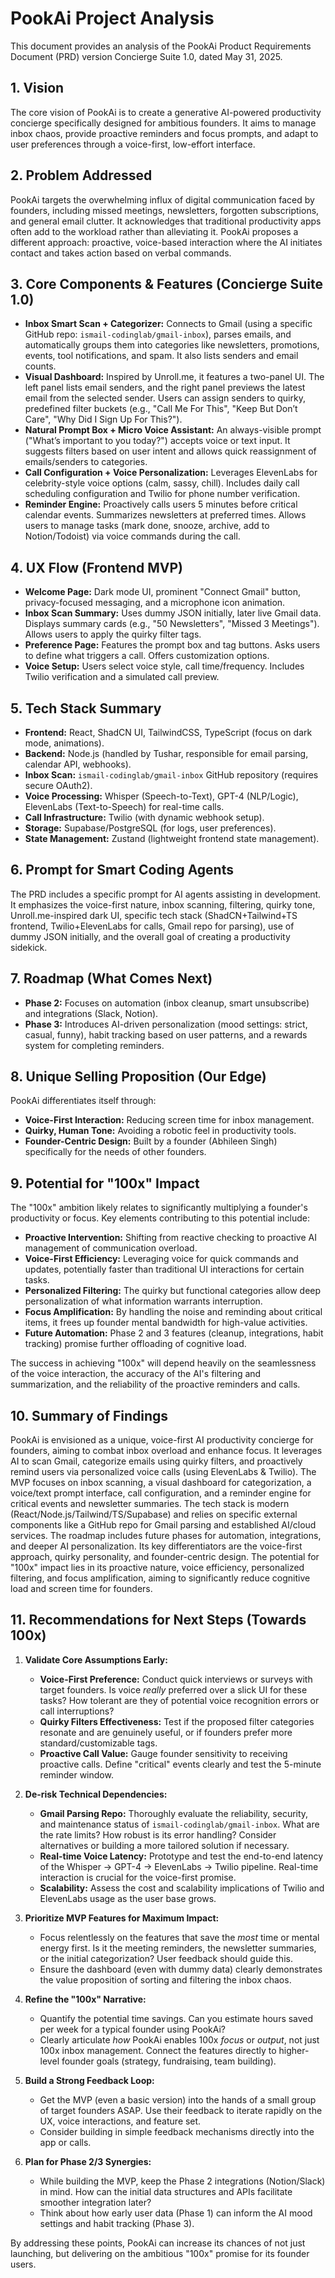 # PookAi Project Analysis

This document provides an analysis of the PookAi Product Requirements Document (PRD) version Concierge Suite 1.0, dated May 31, 2025.

## 1. Vision

The core vision of PookAi is to create a generative AI-powered productivity concierge specifically designed for ambitious founders. It aims to manage inbox chaos, provide proactive reminders and focus prompts, and adapt to user preferences through a voice-first, low-effort interface.

## 2. Problem Addressed

PookAi targets the overwhelming influx of digital communication faced by founders, including missed meetings, newsletters, forgotten subscriptions, and general email clutter. It acknowledges that traditional productivity apps often add to the workload rather than alleviating it. PookAi proposes a different approach: proactive, voice-based interaction where the AI initiates contact and takes action based on verbal commands.

## 3. Core Components & Features (Concierge Suite 1.0)

*   **Inbox Smart Scan + Categorizer:** Connects to Gmail (using a specific GitHub repo: `ismail-codinglab/gmail-inbox`), parses emails, and automatically groups them into categories like newsletters, promotions, events, tool notifications, and spam. It also lists senders and email counts.
*   **Visual Dashboard:** Inspired by Unroll.me, it features a two-panel UI. The left panel lists email senders, and the right panel previews the latest email from the selected sender. Users can assign senders to quirky, predefined filter buckets (e.g., "Call Me For This", "Keep But Don’t Care", "Why Did I Sign Up For This?").
*   **Natural Prompt Box + Micro Voice Assistant:** An always-visible prompt ("What’s important to you today?") accepts voice or text input. It suggests filters based on user intent and allows quick reassignment of emails/senders to categories.
*   **Call Configuration + Voice Personalization:** Leverages ElevenLabs for celebrity-style voice options (calm, sassy, chill). Includes daily call scheduling configuration and Twilio for phone number verification.
*   **Reminder Engine:** Proactively calls users 5 minutes before critical calendar events. Summarizes newsletters at preferred times. Allows users to manage tasks (mark done, snooze, archive, add to Notion/Todoist) via voice commands during the call.

## 4. UX Flow (Frontend MVP)

*   **Welcome Page:** Dark mode UI, prominent "Connect Gmail" button, privacy-focused messaging, and a microphone icon animation.
*   **Inbox Scan Summary:** Uses dummy JSON initially, later live Gmail data. Displays summary cards (e.g., "50 Newsletters", "Missed 3 Meetings"). Allows users to apply the quirky filter tags.
*   **Preference Page:** Features the prompt box and tag buttons. Asks users to define what triggers a call. Offers customization options.
*   **Voice Setup:** Users select voice style, call time/frequency. Includes Twilio verification and a simulated call preview.

## 5. Tech Stack Summary

*   **Frontend:** React, ShadCN UI, TailwindCSS, TypeScript (focus on dark mode, animations).
*   **Backend:** Node.js (handled by Tushar, responsible for email parsing, calendar API, webhooks).
*   **Inbox Scan:** `ismail-codinglab/gmail-inbox` GitHub repository (requires secure OAuth2).
*   **Voice Processing:** Whisper (Speech-to-Text), GPT-4 (NLP/Logic), ElevenLabs (Text-to-Speech) for real-time calls.
*   **Call Infrastructure:** Twilio (with dynamic webhook setup).
*   **Storage:** Supabase/PostgreSQL (for logs, user preferences).
*   **State Management:** Zustand (lightweight frontend state management).

## 6. Prompt for Smart Coding Agents

The PRD includes a specific prompt for AI agents assisting in development. It emphasizes the voice-first nature, inbox scanning, filtering, quirky tone, Unroll.me-inspired dark UI, specific tech stack (ShadCN+Tailwind+TS frontend, Twilio+ElevenLabs for calls, Gmail repo for parsing), use of dummy JSON initially, and the overall goal of creating a productivity sidekick.

## 7. Roadmap (What Comes Next)

*   **Phase 2:** Focuses on automation (inbox cleanup, smart unsubscribe) and integrations (Slack, Notion).
*   **Phase 3:** Introduces AI-driven personalization (mood settings: strict, casual, funny), habit tracking based on user patterns, and a rewards system for completing reminders.

## 8. Unique Selling Proposition (Our Edge)

PookAi differentiates itself through:
*   **Voice-First Interaction:** Reducing screen time for inbox management.
*   **Quirky, Human Tone:** Avoiding a robotic feel in productivity tools.
*   **Founder-Centric Design:** Built by a founder (Abhileen Singh) specifically for the needs of other founders.

## 9. Potential for "100x" Impact

The "100x" ambition likely relates to significantly multiplying a founder's productivity or focus. Key elements contributing to this potential include:
*   **Proactive Intervention:** Shifting from reactive checking to proactive AI management of communication overload.
*   **Voice-First Efficiency:** Leveraging voice for quick commands and updates, potentially faster than traditional UI interactions for certain tasks.
*   **Personalized Filtering:** The quirky but functional categories allow deep personalization of what information warrants interruption.
*   **Focus Amplification:** By handling the noise and reminding about critical items, it frees up founder mental bandwidth for high-value activities.
*   **Future Automation:** Phase 2 and 3 features (cleanup, integrations, habit tracking) promise further offloading of cognitive load.

The success in achieving "100x" will depend heavily on the seamlessness of the voice interaction, the accuracy of the AI's filtering and summarization, and the reliability of the proactive reminders and calls.



## 10. Summary of Findings

PookAi is envisioned as a unique, voice-first AI productivity concierge for founders, aiming to combat inbox overload and enhance focus. It leverages AI to scan Gmail, categorize emails using quirky filters, and proactively remind users via personalized voice calls (using ElevenLabs & Twilio). The MVP focuses on inbox scanning, a visual dashboard for categorization, a voice/text prompt interface, call configuration, and a reminder engine for critical events and newsletter summaries. The tech stack is modern (React/Node.js/Tailwind/TS/Supabase) and relies on specific external components like a GitHub repo for Gmail parsing and established AI/cloud services. The roadmap includes future phases for automation, integrations, and deeper AI personalization. Its key differentiators are the voice-first approach, quirky personality, and founder-centric design. The potential for "100x" impact lies in its proactive nature, voice efficiency, personalized filtering, and focus amplification, aiming to significantly reduce cognitive load and screen time for founders.

## 11. Recommendations for Next Steps (Towards 100x)

1.  **Validate Core Assumptions Early:**
    *   **Voice-First Preference:** Conduct quick interviews or surveys with target founders. Is voice *really* preferred over a slick UI for these tasks? How tolerant are they of potential voice recognition errors or call interruptions?
    *   **Quirky Filters Effectiveness:** Test if the proposed filter categories resonate and are genuinely useful, or if founders prefer more standard/customizable tags.
    *   **Proactive Call Value:** Gauge founder sensitivity to receiving proactive calls. Define "critical" events clearly and test the 5-minute reminder window.

2.  **De-risk Technical Dependencies:**
    *   **Gmail Parsing Repo:** Thoroughly evaluate the reliability, security, and maintenance status of `ismail-codinglab/gmail-inbox`. What are the rate limits? How robust is its error handling? Consider alternatives or building a more tailored solution if necessary.
    *   **Real-time Voice Latency:** Prototype and test the end-to-end latency of the Whisper -> GPT-4 -> ElevenLabs -> Twilio pipeline. Real-time interaction is crucial for the voice-first promise.
    *   **Scalability:** Assess the cost and scalability implications of Twilio and ElevenLabs usage as the user base grows.

3.  **Prioritize MVP Features for Maximum Impact:**
    *   Focus relentlessly on the features that save the *most* time or mental energy first. Is it the meeting reminders, the newsletter summaries, or the initial categorization? User feedback should guide this.
    *   Ensure the dashboard (even with dummy data) clearly demonstrates the value proposition of sorting and filtering the inbox chaos.

4.  **Refine the "100x" Narrative:**
    *   Quantify the potential time savings. Can you estimate hours saved per week for a typical founder using PookAi?
    *   Clearly articulate *how* PookAi enables 100x *focus* or *output*, not just 100x inbox management. Connect the features directly to higher-level founder goals (strategy, fundraising, team building).

5.  **Build a Strong Feedback Loop:**
    *   Get the MVP (even a basic version) into the hands of a small group of target founders ASAP. Use their feedback to iterate rapidly on the UX, voice interactions, and feature set.
    *   Consider building in simple feedback mechanisms directly into the app or calls.

6.  **Plan for Phase 2/3 Synergies:**
    *   While building the MVP, keep the Phase 2 integrations (Notion/Slack) in mind. How can the initial data structures and APIs facilitate smoother integration later?
    *   Think about how early user data (Phase 1) can inform the AI mood settings and habit tracking (Phase 3).

By addressing these points, PookAi can increase its chances of not just launching, but delivering on the ambitious "100x" promise for its founder users.
